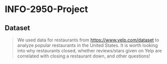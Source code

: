 # INFO-2950-Project
## Dataset
> We used data for restaurants from https://www.yelp.com/dataset to analyze popular restaurants in the United States.  It is worth looking into why restaurants closed, whether reviews/stars given on Yelp are correlated with closing a restaurant down, and other questions!
